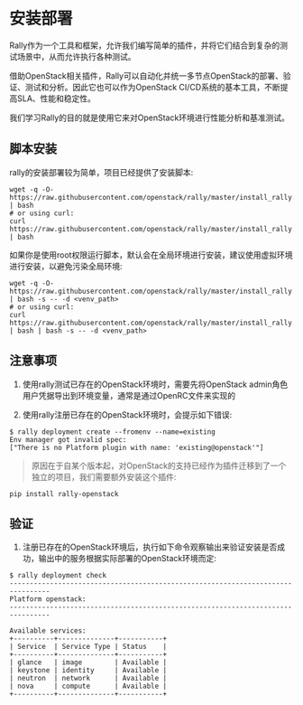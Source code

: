 # 安装部署

Rally作为一个工具和框架，允许我们编写简单的插件，并将它们结合到复杂的测试场景中，从而允许执行各种测试。

借助OpenStack相关插件，Rally可以自动化并统一多节点OpenStack的部署、验证、测试和分析。因此它也可以作为OpenStack CI/CD系统的基本工具，不断提高SLA、性能和稳定性。

我们学习Rally的目的就是使用它来对OpenStack环境进行性能分析和基准测试。

## 脚本安装

rally的安装部署较为简单，项目已经提供了安装脚本:
```
wget -q -O- https://raw.githubusercontent.com/openstack/rally/master/install_rally.sh | bash
# or using curl:
curl https://raw.githubusercontent.com/openstack/rally/master/install_rally.sh | bash
```

如果你是使用root权限运行脚本，默认会在全局环境进行安装，建议使用虚拟环境进行安装，以避免污染全局环境:
```
wget -q -O- https://raw.githubusercontent.com/openstack/rally/master/install_rally.sh | bash -s -- -d <venv_path>
# or using curl:
curl https://raw.githubusercontent.com/openstack/rally/master/install_rally.sh | bash | bash -s -- -d <venv_path>
```

## 注意事项

1. 使用rally测试已存在的OpenStack环境时，需要先将OpenStack admin角色用户凭据导出到环境变量，通常是通过OpenRC文件来实现的

2. 使用rally注册已存在的OpenStack环境时，会提示如下错误:
```
$ rally deployment create --fromenv --name=existing
Env manager got invalid spec: 
["There is no Platform plugin with name: 'existing@openstack'"]
```

> 原因在于自某个版本起，对OpenStack的支持已经作为插件迁移到了一个独立的项目，我们需要额外安装这个插件:
```
pip install rally-openstack
```

## 验证

1. 注册已存在的OpenStack环境后，执行如下命令观察输出来验证安装是否成功，输出中的服务根据实际部署的OpenStack环境而定:
```
$ rally deployment check
--------------------------------------------------------------------------------
Platform openstack:
--------------------------------------------------------------------------------

Available services:
+----------+--------------+-----------+
| Service  | Service Type | Status    |
+----------+--------------+-----------+
| glance   | image        | Available |
| keystone | identity     | Available |
| neutron  | network      | Available |
| nova     | compute      | Available |
+----------+--------------+-----------+
```
